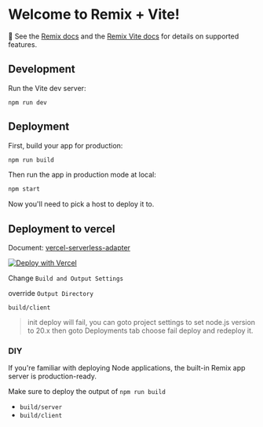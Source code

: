 # Welcome to Remix + Vite!

📖 See the [Remix docs](https://remix.run/docs) and the [Remix Vite docs](https://remix.run/docs/en/main/future/vite) for details on supported features.

## Development

Run the Vite dev server:

```shellscript
npm run dev
```

## Deployment

First, build your app for production:

```sh
npm run build
```

Then run the app in production mode at local:

```sh
npm start
```

Now you'll need to pick a host to deploy it to.

## Deployment to vercel

Document: [vercel-serverless-adapter](https://github.com/huijiewei/resolid-remix-plugins?tab=readme-ov-file#vercel-serverless-adapter)

[![Deploy with Vercel](https://vercel.com/button)](https://vercel.com/new/clone?repository-url=https%3A%2F%2Fgithub.com%2Fhuijiewei%2Fremix-vite-vercel-template&project-name=remix-vite-vercel-template&repository-name=remix-vite-vercel)

Change `Build and Output Settings`

override `Output Directory`

```
build/client
```

> init deploy will fail, you can goto project settings to set node.js version to 20.x
> then goto Deployments tab choose fail deploy and redeploy it.

### DIY

If you're familiar with deploying Node applications, the built-in Remix app server is production-ready.

Make sure to deploy the output of `npm run build`

- `build/server`
- `build/client`
